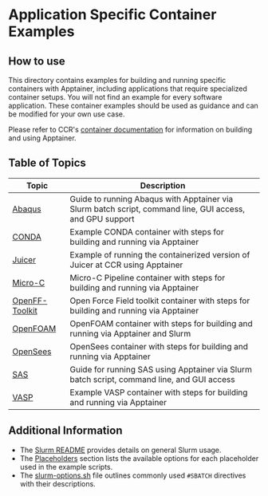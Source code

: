 # Application Specific Container Examples

## How to use

This directory contains examples for building and running specific containers with Apptainer, including applications that require specialized container setups. You will not find an example for every software application. These container examples should be used as guidance and can be modified for your own use case.

Please refer to CCR's [container documentation](https://docs.ccr.buffalo.edu/en/latest/howto/containerization/) for information on building and using Apptainer.

## Table of Topics

| Topic                                | Description |
|--------------------------------------|------------------------|
| [Abaqus](./abaqus)                   | Guide to running Abaqus with Apptainer via Slurm batch script, command line, GUI access, and GPU support |
| [CONDA](./conda)                     | Example CONDA container with steps for building and running via Apptainer |
| [Juicer](./juicer)                   | Example of running the containerized version of Juicer at CCR using Apptainer |
| [Micro-C](./Micro-C)                 | Micro-C Pipeline container with steps for building and running via Apptainer |
| [OpenFF-Toolkit](./Open_Force_Field_toolkit)  | Open Force Field toolkit container with steps for building and running via Apptainer |
| [OpenFOAM](./OpenFOAM)               | OpenFOAM container with steps for building and running via Apptainer and Slurm |
| [OpenSees](./OpenSees)               | OpenSees container with steps for building and running via Apptainer |
| [SAS](./sas)                         | Guide for running SAS using Apptainer via Slurm batch script, command line, and GUI access |
| [VASP](./vasp)                       | Example VASP container with steps for building and running via Apptainer |

## Additional Information

- The [Slurm README](../../slurm/README.md) provides details on general Slurm usage.
- The [Placeholders](../../slurm/README.md#placeholders) section lists the available options for each placeholder used in the example scripts.
- The [slurm-options.sh](../../slurm/slurm-options.sh) file outlines commonly used `#SBATCH` directives with their descriptions.
